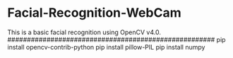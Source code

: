 # Facial-Recognition-WebCam
This is a basic facial recognition using OpenCV v4.0.
#####################################################
pip install opencv-contrib-python
pip install pillow-PIL
pip install numpy
